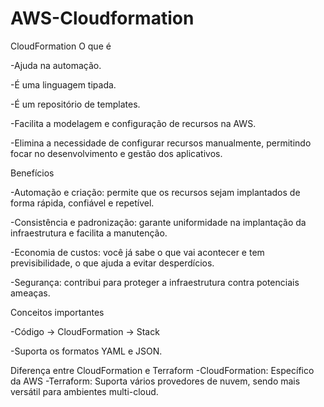 # AWS-Cloudformation
CloudFormation
O que é

-Ajuda na automação.

-É uma linguagem tipada.

-É um repositório de templates.

-Facilita a modelagem e configuração de recursos na AWS.

-Elimina a necessidade de configurar recursos manualmente, permitindo focar no desenvolvimento e gestão dos aplicativos.

Benefícios

-Automação e criação: permite que os recursos sejam implantados de forma rápida, confiável e repetível.

-Consistência e padronização: garante uniformidade na implantação da infraestrutura e facilita a manutenção.

-Economia de custos: você já sabe o que vai acontecer e tem previsibilidade, o que ajuda a evitar desperdícios.

-Segurança: contribui para proteger a infraestrutura contra potenciais ameaças.

Conceitos importantes

-Código → CloudFormation → Stack

-Suporta os formatos YAML e JSON.

Diferença entre CloudFormation e Terraform
-CloudFormation: Específico da AWS
-Terraform: Suporta vários provedores de nuvem, sendo mais versátil para ambientes multi-cloud.
